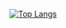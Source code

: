 [![Top Langs](https://github-readme-stats.vercel.app/api/top-langs/?username=ronnahmias&layout=compact)](https://github.com/anuraghazra/github-readme-stats)

